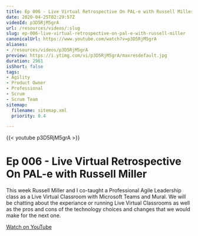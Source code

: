 ```yaml
---
title: Ep 006 - Live Virtual Retrospective On PAL-e with Russell Miller
date: 2020-04-25T02:29:57Z
videoId: p3D5RjM5grA
url: /resources/videos/:slug
slug: ep-006-live-virtual-retrospective-on-pal-e-with-russell-miller
canonicalUrl: https://www.youtube.com/watch?v=p3D5RjM5grA
aliases:
- /resources/videos/p3D5RjM5grA
preview: https://i.ytimg.com/vi/p3D5RjM5grA/maxresdefault.jpg
duration: 2961
isShort: false
tags:
- Agility
- Product Owner
- Professional
- Scrum
- Scrum Team
sitemap:
  filename: sitemap.xml
  priority: 0.4

---
```

{{< youtube p3D5RjM5grA >}}

# Ep 006 - Live Virtual Retrospective On PAL-e with Russell Miller

This week Russell Miller and I co-taught a Professional Agile Leadership class as a Live Virtual Classroom with Microsoft Teams and Mural. We will be chatting about the experiance or running Live Virtual Classrooms as well as the pros and cons of the technology choices and changes that we would make for the next one.

[Watch on YouTube](https://www.youtube.com/watch?v=p3D5RjM5grA)

